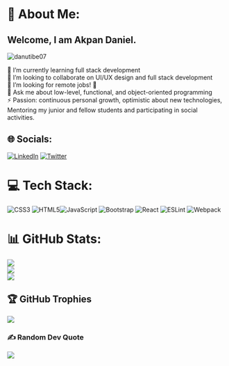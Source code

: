 # 💫 About Me:
## Welcome, I am Akpan Daniel.<br>
  <p align="left"> <img src="https://komarev.com/ghpvc/?username=danutibe07&label=Profile%20views&color=4E2A84&style=flat-cube" alt="danutibe07" /></p>
<!-- ![coding](https://user-images.githubusercontent.com/30289772/208741012-2b7d9c93-0a2d-4e3d-af2d-e10bf319bbfd.gif)<br> -->
🌱 I’m currently learning full stack development<br>
👯 I’m looking to collaborate on UI/UX design and full stack development<br>
🤔 I’m looking for remote jobs! 🤩<br>
💬 Ask me about low-level, functional, and object-oriented programming<br>
⚡ Passion: continuous personal growth, optimistic about new technologies, Mentoring my junior and fellow students and participating in social activities.<br>


## 🌐 Socials:
[![LinkedIn](https://img.shields.io/badge/LinkedIn-%230077B5.svg?logo=linkedin&logoColor=white)](https://www.linkedin.com/in/akpan-daniel-785888215/)
[![Twitter](https://img.shields.io/badge/Twitter-%231DA1F2.svg?logo=Twitter&logoColor=white)](https://twitter.com/Danielutibe07) 

# 💻 Tech Stack:
![CSS3](https://img.shields.io/badge/css3-%231572B6.svg?style=plastic&logo=css3&logoColor=white)  ![HTML5](https://img.shields.io/badge/html5-%23E34F26.svg?style=plastic&logo=html5&logoColor=white)![JavaScript](https://img.shields.io/badge/javascript-%23323330.svg?style=plastic&logo=javascript&logoColor=%23F7DF1E)  ![Bootstrap](https://img.shields.io/badge/bootstrap-%23563D7C.svg?style=plastic&logo=bootstrap&logoColor=white)  ![React](https://img.shields.io/badge/react-%2320232a.svg?style=plastic&logo=react&logoColor=%2361DAFB)  ![ESLint](https://img.shields.io/badge/ESLint-4B3263?style=plastic&logo=eslint&logoColor=white)  ![Webpack](https://img.shields.io/badge/webpack-%238DD6F9.svg?style=plastic&logo=webpack&logoColor=black)  

<!-- ![Rails](https://img.shields.io/badge/rails-%23CC0000.svg?style=plastic&logo=ruby-on-rails&logoColor=white) -->
 <!-- ![Ruby](https://img.shields.io/badge/ruby-%23CC342D.svg?style=plastic&logo=ruby&logoColor=white)  -->
<!-- [Redux](https://img.shields.io/badge/redux-%23593d88.svg?style=plastic&logo=redux&logoColor=white)  -->
 <!-- ![SASS](https://img.shields.io/badge/SASS-hotpink.svg?style=plastic&logo=SASS&logoColor=white)  -->
# 📊 GitHub Stats:
![](https://github-readme-stats.vercel.app/api?username=danutibe07&theme=merko&hide_border=false&include_all_commits=false&count_private=false)<br/>
![](https://github-readme-streak-stats.herokuapp.com/?user=danutibe07&theme=merko&hide_border=false)<br/>
![](https://github-readme-stats.vercel.app/api/top-langs/?username=danutibe07&theme=merko&hide_border=false&include_all_commits=false&count_private=false&layout=compact)

## 🏆 GitHub Trophies
![](https://github-profile-trophy.vercel.app/?username=danutibe07&theme=chalk&no-frame=false&no-bg=true&margin-w=4)

### ✍️ Random Dev Quote
![](https://quotes-github-readme.vercel.app/api?type=horizontal&theme=radical)
